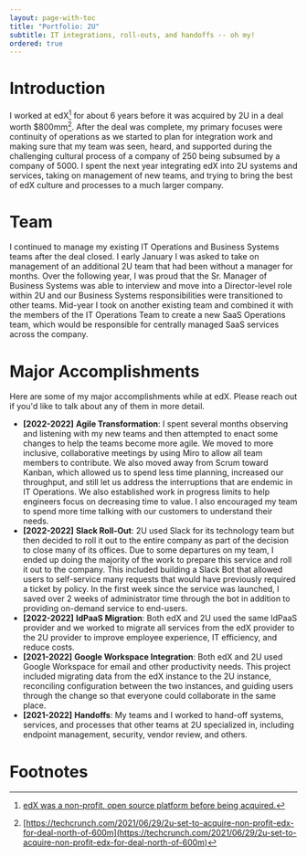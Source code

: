```yaml
---
layout: page-with-toc
title: "Portfolio: 2U"
subtitle: IT integrations, roll-outs, and handoffs -- oh my!
ordered: true
---
```

# Introduction 
I worked at edX[^1] for about 6 years before it was acquired by 2U in a deal worth $800mm[^2]. After the deal was complete, my primary focuses were continuity of operations as we started to plan for integration work and making sure that my team was seen, heard, and supported during the challenging cultural process of a company of 250 being subsumed by a company of 5000. I spent the next year integrating edX into 2U systems and services, taking on management of new teams, and trying to bring the best of edX culture and processes to a much larger company.

# Team
I continued to manage my existing IT Operations and Business Systems teams after the deal closed. I early January I was asked to take on management of an additional 2U team that had been without a manager for months. Over the following year, I was proud that the Sr. Manager of Business Systems was able to interview and move into a Director-level role within 2U and our Business Systems responsibilities were transitioned to other teams. Mid-year I took on another existing team and combined it with the members of the IT Operations Team to create a new SaaS Operations team, which would be responsible for centrally managed SaaS services across the company.

# Major Accomplishments
Here are some of my major accomplishments while at edX. Please reach out if you'd like to talk about any of them in more detail.                    

* **[2022-2022]** **Agile Transformation**: I spent several months observing and listening with my new teams and then attempted to enact some changes to help the teams become more agile. We moved to more inclusive, collaborative meetings by using Miro to allow all team members to contribute. We also moved away from Scrum toward Kanban, which allowed us to spend less time planning, increased our throughput, and still let us address the interruptions that are endemic in IT Operations. We also established work in progress limits to help engineers focus on decreasing time to value. I also encouraged my team to spend more time talking with our customers to understand their needs.
* **[2022-2022]** **Slack Roll-Out**: 2U used Slack for its technology team but then decided to roll it out to the entire company as part of the decision to close many of its offices. Due to some departures on my team, I ended up doing the majority of the work to prepare this service and roll it out to the company. This included building a Slack Bot that allowed users to self-service many requests that would have previously required a ticket by policy. In the first week since the service was launched, I saved over 2 weeks of administrator time through the bot in addition to providing on-demand service to end-users.
* **[2022-2022]** **IdPaaS Migration**: Both edX and 2U used the same IdPaaS provider and we worked to migrate all services from the edX provider to the 2U provider to improve employee experience, IT efficiency, and reduce costs.
* **[2021-2022]** **Google Workspace Integration**: Both edX and 2U used Google Workspace for email and other productivity needs. This project included migrating data from the edX instance to the 2U instance, reconciling configuration between the two instances, and guiding users through the change so that everyone could collaborate in the same place.
* **[2021-2022]** **Handoffs**: My teams and I worked to hand-off systems, services, and processes that other teams at 2U specialized in, including endpoint management, security, vendor review, and others.

# Footnotes

[^1]: [edX was a non-profit, open source platform before being acquired.](https://www.edx.org)
[^2]: [https://techcrunch.com/2021/06/29/2u-set-to-acquire-non-profit-edx-for-deal-north-of-600m](https://techcrunch.com/2021/06/29/2u-set-to-acquire-non-profit-edx-for-deal-north-of-600m)